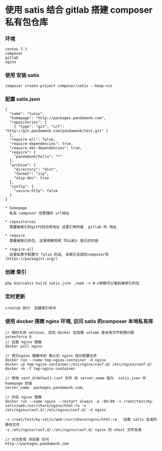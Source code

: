 # 使用 satis 结合 gitlab 搭建 composer 私有包仓库


### 环境

    centos 7.3
    composer
    gitlab
    nginx


### 使用  安装 satis 

    composer create-project composer/satis --keep-vcs
    
### 配置 satis.json
    
    {
      "name": "tuzuu",
      "homepage": "http://packages.pandamonk.com",
      "repositories": [
        { "type": "git", "url": "http://git.pandamonk.com/pandamonk/test.git" }
      ],
      "require-all": false,
      "require-dependencies": true,
      "require-dev-dependencies": true,
      "require": {
        "pandamonk/hello": "*"
      },
      "archive": {
        "directory": "dist",
        "format": "zip",
        "skip-dev": true
      },
      "config": {
        "secure-http": false
      }
    }
    
    * homepage 
      私有 composer 包管理的 url地址
      
    * repositories
      需要被索引的git代码仓库地址 这里引用的是  gitlab 的 地址
      
    * require
      需要被索引的包, 这里明确写明 可以减少 索引的内容
      
    * require-all
      这里如果不配置为 false 的话, 会索引全部的composer包(https://packagist.org/)

### 创建 索引

    php bin/satis build satis.json ./web -v #-v参数可以看到被索引的包
    
### 定时更新 
  
    crontab 执行  创建索引命令 
    
### 使用 docker 搭建 nginx 环境, 访问 satis 的composer 本地私有库

    // 临时关闭 selinux, 否则 docker 在挂载 volume 是会有文件权限问题
    setenforce 0
    // 拉取 nginx 镜像
    docker pull nginx
    
    // 拷贝nginx 镜像中的 默认的 nginx 部分配置文件
    docker run --name tmp-nginx-container -d nginx
    docker cp tmp-nginx-container:/etc/nginx/conf.d/ /etc/nginx/conf.d/
    docker rm -f tmp-nginx-container
    
    // 修改 conf.d/default.conf 文件 的 server_name 值为  satis.json 中 homepage 的值
    server_name  packages.pandamonk.com;
    
    // 开启 nginx 镜像
    docker run --name nginx --restart always -p :80:80 -v /root/test/my-satis/web:/usr/share/nginx/html:ro -v /etc/nginx/conf.d/:/etc/nginx/conf.d/ -d nginx
    
    -v /root/test/my-satis/web:/usr/share/nginx/html:ro   挂载 satis 生成的静态文件
    -v /etc/nginx/conf.d/:/etc/nginx/conf.d/ nginx 的 vhost 文件目录
    
    // 大功告成 浏览器 访问 
    http://packages.pandamonk.com
    
    
